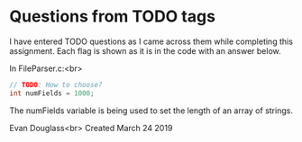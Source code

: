 # Questions from TODO tags

I have entered TODO questions as I came across them while completing this assignment.
Each flag is shown as it is in the code with an answer below.

In FileParser.c:<br\>
```c
// TODO: How to choose?
int numFields = 1000;
```
The numFields variable is being used to set the length of an array of strings.

Evan Douglass<br\>
Created March 24 2019
